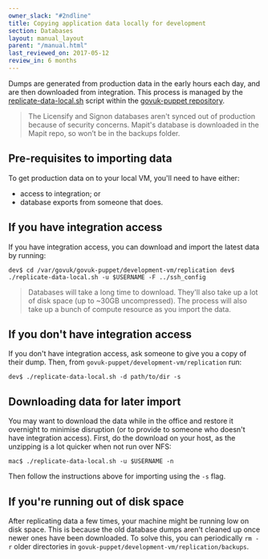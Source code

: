 ```yaml
---
owner_slack: "#2ndline"
title: Copying application data locally for development
section: Databases
layout: manual_layout
parent: "/manual.html"
last_reviewed_on: 2017-05-12
review_in: 6 months
---
```


Dumps are generated from production data in the early hours each day, and are
then downloaded from integration.  This process is managed by the
[replicate-data-local.sh](https://github.com/alphagov/govuk-puppet/blob/master/development-vm/replication/replicate-data-local.sh)
script within the [govuk-puppet
repository](https://github.com/alphagov/govuk-puppet).

> The Licensify and Signon databases aren't synced out of production because of
> security concerns. Mapit's database is downloaded in the Mapit repo, so won’t
> be in the backups folder.

## Pre-requisites to importing data

To get production data on to your local VM, you'll need to have either:

* access to integration; or
* database exports from someone that does.

## If you have integration access

If you have integration access, you can download and import the latest data by
running:

    dev$ cd /var/govuk/govuk-puppet/development-vm/replication dev$
    ./replicate-data-local.sh -u $USERNAME -F ../ssh_config

> Databases will take a long time to download. They'll also take up a lot of
> disk space (up to ~30GB uncompressed). The process will also take up a bunch
> of compute resource as you import the data.

## If you don't have integration access

If you don't have integration access, ask someone to give you a copy of their
dump. Then, from `govuk-puppet/development-vm/replication` run:

    dev$ ./replicate-data-local.sh -d path/to/dir -s

## Downloading data for later import

You may want to download the data while in the office and restore it overnight
to minimise disruption (or to provide to someone who doesn't have integration
access).  First, do the download on your host, as the unzipping is a lot
quicker when not run over NFS:

    mac$ ./replicate-data-local.sh -u $USERNAME -n

Then follow the instructions above for importing using the `-s` flag.

## If you're running out of disk space

After replicating data a few times, your machine might be running low on disk
space. This is because the old database dumps aren't cleaned up once newer ones
have been downloaded. To solve this, you can periodically `rm -r` older
directories in `govuk-puppet/development-vm/replication/backups`.
